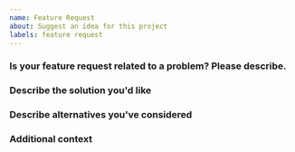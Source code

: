 ```yaml
---
name: Feature Request
about: Suggest an idea for this project
labels: feature request
---
```


###  Is your feature request related to a problem? Please describe.

<!-- A clear and concise description of what the problem is. Ex. I'm always frustrated when ... -->

###  Describe the solution you'd like

<!-- A clear and concise description of what you want to happen. -->

###  Describe alternatives you've considered

<!-- A clear and concise description of any alternative solutions or features you've considered. -->

###  Additional context

<!-- Add any other context or screenshots about the feature request here. -->
